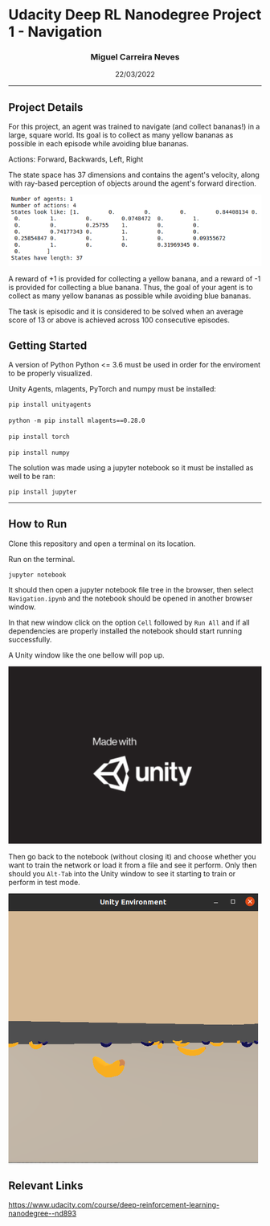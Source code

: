 # Udacity Deep RL Nanodegree Project 1 - Navigation

### <p style="text-align: center;">Miguel Carreira Neves</p>
<p style="text-align: center;">22/03/2022</p>

---

## Project Details

For this project, an agent was trained to navigate (and collect bananas!) in a large, square world. Its goal is to collect as many yellow bananas as possible in each episode while avoiding blue bananas.


Actions: Forward, Backwards, Left, Right

The state space has 37 dimensions and contains the agent's velocity, along with ray-based perception of objects around the agent's forward direction.

![Env Description](./imgs/enviromentDescription.png)

A reward of +1 is provided for collecting a yellow banana, and a reward of -1 is provided for collecting a blue banana. Thus, the goal of your agent is to collect as many yellow bananas as possible while avoiding blue bananas.

The task is episodic and it is considered to be solved when an average score of 13 or above is achieved across 100 consecutive episodes.


## Getting Started

A version of Python Python <= 3.6 must be used in order for the enviroment to be properly visualized.

Unity Agents, mlagents, PyTorch and numpy must be installed:
```
pip install unityagents

python -m pip install mlagents==0.28.0

pip install torch

pip install numpy
```
The solution was made using a jupyter notebook so it must be installed as well to be ran:
```
pip install jupyter
```
---

## How to Run

Clone this repository and open a terminal on its location.

Run on the terminal.

```
jupyter notebook
```

 It should then open a jupyter notebook file tree in the browser, then select `Navigation.ipynb` and the notebook should be opened in another browser window.

In that new window click on the option `Cell` followed by `Run All` and if all dependencies are properly installed the notebook should start running successfully.

A Unity window like the one bellow will pop up.


![Unity Window](./imgs/unityWindow.png)

Then go back to the notebook (without closing it) and choose whether you want to train the network or load it from a file and see it perform. 
Only then should you `Alt-Tab` into the Unity window to see it starting to train or perform in test mode.

![Training Unity](./imgs/trainingBananas.png)

## Relevant Links

https://www.udacity.com/course/deep-reinforcement-learning-nanodegree--nd893